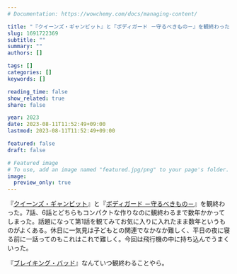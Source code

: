 ```yaml
---
# Documentation: https://wowchemy.com/docs/managing-content/

title: "『クイーンズ・ギャンビット』と『ボディガード －守るべきもの－』を観終わった"
slug: 1691722369
subtitle: ""
summary: ""
authors: []

tags: []
categories: []
keywords: []

reading_time: false
show_related: true
share: false

year: 2023
date: 2023-08-11T11:52:49+09:00
lastmod: 2023-08-11T11:52:49+09:00

featured: false
draft: false

# Featured image
# To use, add an image named "featured.jpg/png" to your page's folder.
image:
  preview_only: true
---
```


『[クイーンズ・ギャンビット](https://www.netflix.com/title/80234304)』と『[ボディガード －守るべきもの－](https://www.netflix.com/title/80235864)』を観終わった。7話、6話とどちらもコンパクトな作りなのに観終わるまで数年かかってしまった。話題になって第1話を観てみてお気に入りに入れたまま数年というものがよくある。休日に一気見は子どもとの関連でなかなか難しく、平日の夜に寝る前に一話ってのもこれはこれで難しく。今回は飛行機の中に持ち込んでうまくいった。

『[ブレイキング・バッド](https://www.netflix.com/title/70143836)』なんていつ観終わることやら。
